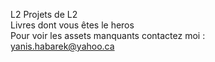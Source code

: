 L2
Projets de L2 <br />
Livres dont vous êtes le heros<br />
Pour voir les assets manquants contactez moi :<br />
yanis.habarek@yahoo.ca
